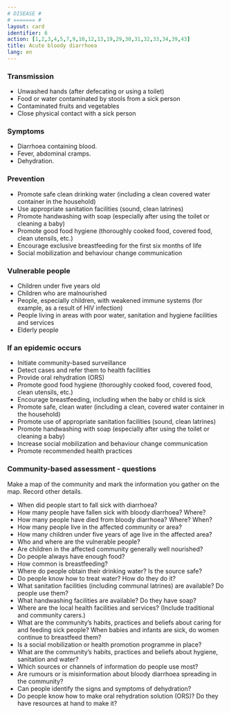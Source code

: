 ```yaml
---
# DISEASE #
# ======= #
layout: card
identifier: 6
action: [1,2,3,4,5,7,9,10,12,13,19,29,30,31,32,33,34,39,43]
title: Acute bloody diarrhoea
lang: en
---
```


### Transmission

- Unwashed hands (after defecating or using a toilet)
- Food or water contaminated by stools from a sick person
- Contaminated fruits and vegetables
- Close physical contact with a sick person

### Symptoms

- Diarrhoea containing blood.
- Fever, abdominal cramps.
- Dehydration.

### Prevention

- Promote safe clean drinking water (including a clean covered water container in the household)
- Use appropriate sanitation facilities (sound, clean latrines)
- Promote handwashing with soap (especially after using the toilet or cleaning a baby)
- Promote good food hygiene (thoroughly cooked food, covered food, clean utensils, etc.)
- Encourage exclusive breastfeeding for the first six months of life
- Social mobilization and behaviour change communication

### Vulnerable people

- Children under five years old
- Children who are malnourished
- People, especially children, with weakened immune systems (for example, as a result of HIV infection)
- People living in areas with poor water, sanitation and hygiene facilities and services
- Elderly people

### If an epidemic occurs

- Initiate community-based surveillance
- Detect cases and refer them to health facilities
-	Provide oral rehydration (ORS)
- Promote good food hygiene (thoroughly cooked food, covered food, clean utensils, etc.)
- Encourage breastfeeding, including when the baby or child is sick
- Promote safe, clean water (including a clean, covered water container in the household)
- Promote use of appropriate sanitation facilities (sound, clean latrines)
- Promote handwashing with soap (especially after using the toilet or cleaning a baby)
- Increase social mobilization and behaviour change communication
- Promote recommended health practices

### Community-based assessment - questions

Make a map of the community and mark the information you gather on the map. Record other details.
- When did people start to fall sick with diarrhoea?
- How many people have fallen sick with bloody diarrhoea? Where?
- How many people have died from bloody diarrhoea? Where? When?
- How many people live in the affected community or area?
-	How many children under five years of age live in the affected area?
- Who and where are the vulnerable people?
- Are children in the affected community generally well nourished?
- Do people always have enough food?
- How common is breastfeeding?
- Where do people obtain their drinking water? Is the source safe?
-	Do people know how to treat water? How do they do it?
-	What sanitation facilities (including communal latrines) are available? Do people use them?
-	What handwashing facilities are available? Do they have soap?
- Where are the local health facilities and services? (Include traditional and community carers.)
- What are the community’s habits, practices and beliefs about caring for and feeding sick people? When babies and infants are sick, do women continue to breastfeed them?
- Is a social mobilization or health promotion programme in place?
- What are the community’s habits, practices and beliefs about hygiene, sanitation and water?
- Which sources or channels of information do people use most?
- Are rumours or is misinformation about bloody diarrhoea spreading in the community?
-	Can people identify the signs and symptoms of dehydration?
-	Do people know how to make oral rehydration solution (ORS)? Do they have resources at hand to make it?

